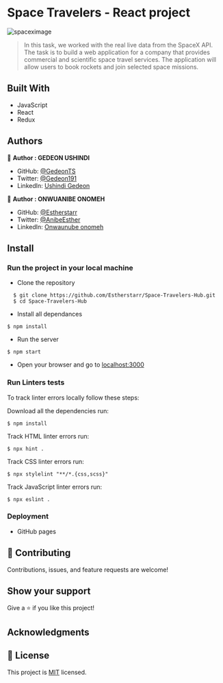 # Space Travelers - React project
![spaceximage](https://user-images.githubusercontent.com/97834160/178457866-6b0ebd81-b8a2-4b47-8e12-8af003a05979.png)


> In this task, we worked with the real live data from the SpaceX API. The task is to build a web application for a company that provides commercial and scientific space travel services. The application will allow users to book rockets and join selected space missions.


## Built With

- JavaScript
- React
- Redux

## Authors

👤 **Author : GEDEON USHINDI**

- GitHub: [@GedeonTS](https://github.com/GedeonTS)
- Twitter: [@Gedeon191](https://twitter.com/Gedeon191)
- LinkedIn: [Ushindi Gedeon](https://linkedin.com/in/ushindi-gedeon-73032a228)


👥 **Author : ONWUANIBE ONOMEH**

- GitHub: [@Estherstarr](https://github.com/Estherstarr/)
- Twitter: [@AnibeEsther](https://twitter.com/AnibeEsther)
- LinkedIn: [Onwaunube onomeh](https://linkedin.com/in/onwuanibeonome)

## Install
### Run the project in your local machine

- Clone the repository
```
  $ git clone https://github.com/Estherstarr/Space-Travelers-Hub.git
  $ cd Space-Travelers-Hub
```

- Install all dependances
```
$ npm install
```

- Run the server
```
$ npm start
```
- Open your browser and go to [localhost:3000](http://localhost:3000/)


### Run Linters tests
To track linter errors locally follow these steps:  

Download all the dependencies run:
```
$ npm install
```
Track HTML linter errors run:
```
$ npx hint .
```
Track CSS linter errors run:
```
$ npx stylelint "**/*.{css,scss}"
```
Track JavaScript linter errors run:
```
$ npx eslint .
```

### Deployment
- GitHub pages


## 🤝 Contributing

Contributions, issues, and feature requests are welcome!

## Show your support

Give a ⭐️ if you like this project!

## Acknowledgments

## 📝 License

This project is [MIT](./MIT.md) licensed.
